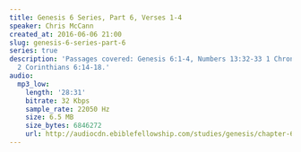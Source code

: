 ```yaml
---
title: Genesis 6 Series, Part 6, Verses 1-4
speaker: Chris McCann
created_at: 2016-06-06 21:00
slug: genesis-6-series-part-6
series: true
description: 'Passages covered: Genesis 6:1-4, Numbers 13:32-33 1 Chronicles 11:23,
  2 Corinthians 6:14-18.'
audio:
  mp3_low:
    length: '28:31'
    bitrate: 32 Kbps
    sample_rate: 22050 Hz
    size: 6.5 MB
    size_bytes: 6846272
    url: http://audiocdn.ebiblefellowship.com/studies/genesis/chapter-6/2016.06.06_McCann_-_Genesis_6_Series_Part_6.mp3
---
```

